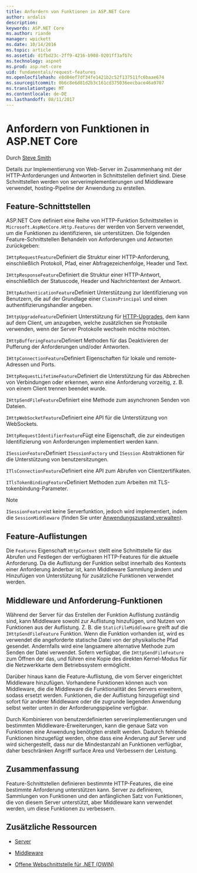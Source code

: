 ```yaml
---
title: Anfordern von Funktionen in ASP.NET Core
author: ardalis
description: 
keywords: ASP.NET Core
ms.author: riande
manager: wpickett
ms.date: 10/14/2016
ms.topic: article
ms.assetid: d1fbd23c-2ff9-4216-b908-0201ff3afb7c
ms.technology: aspnet
ms.prod: asp.net-core
uid: fundamentals/request-features
ms.openlocfilehash: e8d04ef7df34fe1421b2c52f137511fc6baae674
ms.sourcegitcommit: 0b6c8e6d81d2b3c161cd375036eecbace46a9707
ms.translationtype: MT
ms.contentlocale: de-DE
ms.lasthandoff: 08/11/2017
---
```

# <a name="request-features-in-aspnet-core"></a>Anfordern von Funktionen in ASP.NET Core

Durch [Steve Smith](http://ardalis.com)

Details zur Implementierung von Web-Server im Zusammenhang mit der HTTP-Anforderungen und Antworten in Schnittstellen definiert sind. Diese Schnittstellen werden von serverimplementierungen und Middleware verwendet, hosting-Pipeline der Anwendung zu erstellen.

## <a name="feature-interfaces"></a>Feature-Schnittstellen

ASP.NET Core definiert eine Reihe von HTTP-Funktion Schnittstellen in `Microsoft.AspNetCore.Http.Features` der werden von Servern verwendet, um die Funktionen zu identifizieren, sie unterstützen. Die folgenden Feature-Schnittstellen Behandeln von Anforderungen und Antworten zurückgeben:

`IHttpRequestFeature`Definiert die Struktur einer HTTP-Anforderung, einschließlich Protokoll, Pfad, einer Abfragezeichenfolge, Header und Text.

`IHttpResponseFeature`Definiert die Struktur einer HTTP-Antwort, einschließlich der Statuscode, Header und Nachrichtentext der Antwort.

`IHttpAuthenticationFeature`Definiert Unterstützung zur Identifizierung von Benutzern, die auf der Grundlage einer `ClaimsPrincipal` und einen authentifizierungshandler angeben.

`IHttpUpgradeFeature`Definiert Unterstützung für [HTTP-Upgrades](https://tools.ietf.org/html/rfc2616.html#section-14.42), dem kann auf dem Client, um anzugeben, welche zusätzlichen sie Protokolle verwenden, wenn der Server Protokolle wechseln möchte möchten.

`IHttpBufferingFeature`Definiert Methoden für das Deaktivieren der Pufferung der Anforderungen und/oder Antworten.

`IHttpConnectionFeature`Definiert Eigenschaften für lokale und remote-Adressen und Ports.

`IHttpRequestLifetimeFeature`Definiert die Unterstützung für das Abbrechen von Verbindungen oder erkennen, wenn eine Anforderung vorzeitig, z. B. von einem Client trennen beendet wurde.

`IHttpSendFileFeature`Definiert eine Methode zum asynchronen Senden von Dateien.

`IHttpWebSocketFeature`Definiert eine API für die Unterstützung von WebSockets.

`IHttpRequestIdentifierFeature`Fügt eine Eigenschaft, die zur eindeutigen Identifizierung von Anforderungen implementiert werden kann.

`ISessionFeature`Definiert `ISessionFactory` und `ISession` Abstraktionen für die Unterstützung von benutzersitzungen.

`ITlsConnectionFeature`Definiert eine API zum Abrufen von Clientzertifikaten.

`ITlsTokenBindingFeature`Definiert Methoden zum Arbeiten mit TLS-tokenbindung-Parameter.

> [!NOTE]
> `ISessionFeature`ist keine Serverfunktion, jedoch wird implementiert, indem die `SessionMiddleware` (finden Sie unter [Anwendungszustand verwalten](app-state.md)).

## <a name="feature-collections"></a>Feature-Auflistungen

Die `Features` Eigenschaft `HttpContext` stellt eine Schnittstelle für das Abrufen und Festlegen der verfügbaren HTTP-Features für die aktuelle Anforderung. Da die Auflistung der Funktion selbst innerhalb des Kontexts einer Anforderung änderbar ist, kann Middleware Sammlung ändern und Hinzufügen von Unterstützung für zusätzliche Funktionen verwendet werden.

## <a name="middleware-and-request-features"></a>Middleware und Anforderung-Funktionen

Während der Server für das Erstellen der Funktion Auflistung zuständig sind, kann Middleware sowohl zur Auflistung hinzufügen, und Nutzen von Funktionen aus der Auflistung. Z. B. die `StaticFileMiddleware` greift auf die `IHttpSendFileFeature` Funktion. Wenn die Funktion vorhanden ist, wird es verwendet die angeforderte statische Datei von der physikalische Pfad gesendet. Andernfalls wird eine langsamere alternative Methode zum Senden der Datei verwendet. Sofern verfügbar, die `IHttpSendFileFeature` zum Öffnen der das, und führen eine Kopie des direkten Kernel-Modus für die Netzwerkkarte dem Betriebssystem ermöglicht.

Darüber hinaus kann die Feature-Auflistung, die vom Server eingerichtet Middleware hinzufügen. Vorhandene Funktionen können auch von Middleware, die die Middleware die Funktionalität des Servers erweitern, sodass ersetzt werden. Funktionen, die der Auflistung hinzugefügt sind sofort für anderer Middleware oder die zugrunde liegenden Anwendung selbst weiter unten in der Anforderungspipeline verfügbar.

Durch Kombinieren von benutzerdefinierten serverimplementierungen und bestimmten Middleware-Erweiterungen, kann die genaue Satz von Funktionen eine Anwendung benötigten erstellt werden. Dadurch fehlende Funktionen hinzugefügt werden, ohne dass eine Änderung auf Server und wird sichergestellt, dass nur die Mindestanzahl an Funktionen verfügbar, daher beschränken Angriff surface Area und Verbessern der Leistung.

## <a name="summary"></a>Zusammenfassung

Feature-Schnittstellen definieren bestimmte HTTP-Features, die eine bestimmte Anforderung unterstützen kann. Server zu definieren, Sammlungen von Funktionen und den anfänglichen Satz von Funktionen, die von diesem Server unterstützt, aber Middleware kann verwendet werden, um diese Funktionen zu verbessern.

## <a name="additional-resources"></a>Zusätzliche Ressourcen

* [Server](servers/index.md)

* [Middleware](middleware.md)

* [Offene Webschnittstelle für .NET (OWIN)](owin.md)

